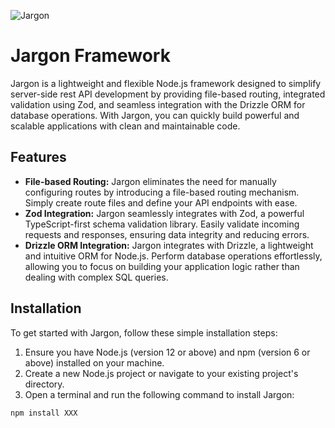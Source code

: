 ![Jargon](https://i.imgur.com/ehSkYGr.png)
# Jargon Framework
Jargon is a lightweight and flexible Node.js framework designed to simplify server-side rest API development by providing file-based routing, integrated validation using Zod, and seamless integration with the Drizzle ORM for database operations. With Jargon, you can quickly build powerful and scalable applications with clean and maintainable code.
## Features
-   **File-based Routing:** Jargon eliminates the need for manually configuring routes by introducing a file-based routing mechanism. Simply create route files and define your API endpoints with ease.
-   **Zod Integration:** Jargon seamlessly integrates with Zod, a powerful TypeScript-first schema validation library. Easily validate incoming requests and responses, ensuring data integrity and reducing errors.
-   **Drizzle ORM Integration:** Jargon integrates with Drizzle, a lightweight and intuitive ORM for Node.js. Perform database operations effortlessly, allowing you to focus on building your application logic rather than dealing with complex SQL queries.
## Installation
To get started with Jargon, follow these simple installation steps:
1.  Ensure you have Node.js (version 12 or above) and npm (version 6 or above) installed on your machine.
2.  Create a new Node.js project or navigate to your existing project's directory.
3.  Open a terminal and run the following command to install Jargon:

`npm install XXX`
